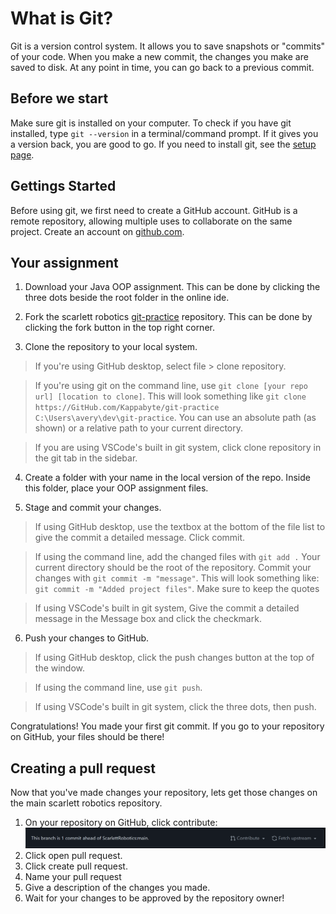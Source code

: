 # What is Git?
Git is a version control system. It allows you to save snapshots or "commits" of your code. When you make a new commit, the changes you make are saved to disk. At any point in time, you can go back to a previous commit.

## Before we start
Make sure git is installed on your computer. To check if you have git installed, type `git --version` in a terminal/command prompt. If it gives you a version back, you are good to go. If you need to install git, see the [setup page](../setup.md).

## Gettings Started
Before using git, we first need to create a GitHub account. GitHub is a remote repository, allowing multiple uses to collaborate on the same project. Create an account on [github.com](https://www.github.com).

## Your assignment
1. Download your Java OOP assignment. This can be done by clicking the three dots beside the root folder in the online ide.

2. Fork the scarlett robotics [git-practice](https://GitHub.com/ScarlettRobotics/git-practice) repository. This can be done by clicking the fork button in the top right corner.

3. Clone the repository to your local system. 
> If you're using GitHub desktop, select file > clone repository.

> If you're using git on the command line, use `git clone [your repo url] [location to clone]`. This will look something like `git clone https://GitHub.com/Kappabyte/git-practice C:\Users\avery\dev\git-practice`. You can use an absolute path (as shown) or a relative path to your current directory.
    
> If you are using VSCode's built in git system, click clone repository in the git tab in the sidebar.

4. Create a folder with your name in the local version of the repo. Inside this folder, place your OOP assignment files.

5. Stage and commit your changes.
> If using GitHub desktop, use the textbox at the bottom of the file list to give the commit a detailed message. Click commit.

> If using the command line, add the changed files with `git add .` Your current directory should be the root of the repository. Commit your changes with `git commit -m "message"`. This will look something like: `git commit -m "Added project files"`. Make sure to keep the quotes

> If using VSCode's built in git system, Give the commit a detailed message in the Message box and click the checkmark.

6. Push your changes to GitHub.
> If using GitHub desktop, click the push changes button at the top of the window.

> If using the command line, use `git push`.

> If using VSCode's built in git system, click the three dots, then push.

Congratulations! You made your first git commit. If you go to your repository on GitHub, your files should be there!

## Creating a pull request
Now that you've made changes your repository, lets get those changes on the main scarlett robotics repository.

1. On your repository on GitHub, click contribute:
![](../../assets/GitHub_create_pull_request.png)
2. Click open pull request.
3. Click create pull request.
4. Name your pull request
4. Give a description of the changes you made.
5. Wait for your changes to be approved by the repository owner!
